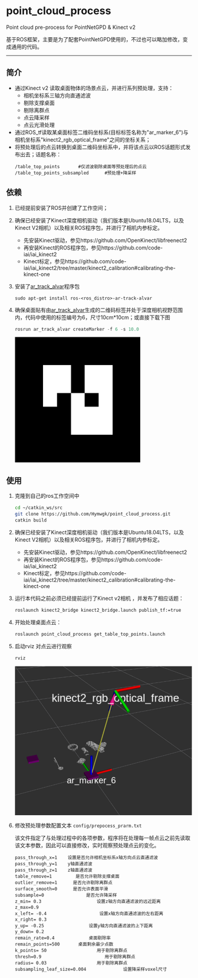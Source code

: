 # point_cloud_process
Point cloud pre-process for  PointNetGPD & Kinect v2

基于ROS框架，主要是为了配套PointNetGPD使用的，不过也可以略加修改，变成通用的代码。  

***
## **简介**

- 通过Kinect v2 读取桌面物体的场景点云，并进行系列预处理，支持：
   - 相机坐标系三轴方向直通滤波
   - 剔除支撑桌面
   - 剔除离群点
   - 点云降采样
   - 点云光滑处理
- 通过ROS_tf读取某桌面标签二维码坐标系(目标标签名称为"ar_marker_6")与相机坐标系"kinect2_rgb_optical_frame"之间的坐标关系；
- 将预处理后的点云转换到桌面二维码坐标系中，并将该点云以ROS话题形式发布出去；话题名称：
   ```
   /table_top_points       #仅滤波剔除桌面等预处理后的点云
   /table_top_points_subsampled      #预处理+降采样
   ```



## 依赖

1. 已经提前安装了ROS并创建了工作空间；

2. 确保已经安装了Kinect深度相机驱动（我们版本是Ubuntu18.04LTS，以及Kinect V2相机）以及相关ROS程序包，并进行了相机内参标定。

	- 先安装Kinect驱动，参见https://github.com/OpenKinect/libfreenect2
	- 再安装Kinect的ROS程序包，参见https://github.com/code-iai/iai_kinect2
	- Kinect标定，参见https://github.com/code-iai/iai_kinect2/tree/master/kinect2_calibration#calibrating-the-kinect-one

3. 安装了[ar_track_alvar](http://wiki.ros.org/ar_track_alvar/)程序包

   ```
   sudo apt-get install ros-<ros_distro>-ar-track-alvar
   ```

4. 确保桌面贴有由[ar_track_alvar](http://wiki.ros.org/ar_track_alvar/)生成的二维码标签并处于深度相机视野范围内，代码中使用的标签编号为6，尺寸10cm*10cm；或直接下载下图

   ```python
   rosrun ar_track_alvar createMarker -f 6 -s 10.0
   ```

   ![](./data/MarkerData_6.png)

   

## 使用

1. 克隆到自己的ros工作空间中  
   ```bash
   cd ~/catkin_ws/src
   git clone https://github.com/Hymwgk/point_cloud_process.git
   catkin build
   ```
   
2. 确保已经安装了Kinect深度相机驱动（我们版本是Ubuntu18.04LTS，以及Kinect V2相机）以及相关ROS程序包，并进行了相机内参标定。
   
   - 先安装Kinect驱动，参见https://github.com/OpenKinect/libfreenect2
   - 再安装Kinect的ROS程序包，参见https://github.com/code-iai/iai_kinect2
   - Kinect标定，参见https://github.com/code-iai/iai_kinect2/tree/master/kinect2_calibration#calibrating-the-kinect-one
   
3. 运行本代码之前必须已经提前运行了Kinect v2相机 ，并发布了相应话题： 

   ```bash
   roslaunch kinect2_bridge kinect2_bridge.launch publish_tf:=true
   ```

4. 开始处理桌面点云：
   ```bash
   roslaunch point_cloud_process get_table_top_points.launch 
   ```

6. 启动rviz 对点云进行观察

   ```bash
   rviz
   ```
   ![预处理后的点云](data/table_top_points.png  "table_top_points")
   
7. 修改预处理参数配置文本  `config/prepocess_prarm.txt` 

   该文件指定了与处理过程中的各项参数，程序将在处理每一帧点云之前先读取该文本参数，因此可以直接修改，实时观察预处理点云的变化。

    ```
    pass_through_x=1    设置是否允许相机坐标系x轴方向点云直通滤波
    pass_through_y=1    y轴直通滤波
    pass_through_z=1    z轴直通滤波
    table_remove=1         是否允许剔除支撑桌面
    outlier_remove=1      是否允许剔除离群点   
    surface_smooth=0      是否允许表面平滑
    subsample=0                是否允许降采样
    z_min= 0.3                     设置z轴方向直通滤波的远近距离
    z_max=0.9                      
    x_left= -0.4                    设置x轴方向直通滤波的左右距离
    x_right= 0.3                  
    y_up= -0.25                 设置y轴方向直通滤波的上下距离
    y_down= 0.2             
    remain_rate=0.4             桌面剔除率
    remain_points=500       桌面剩余最少点数
    k_points= 50                   用于剔除离群点
    thresh=0.9                        用于剔除离群点
    radius= 0.03                   用于剔除离群点
    subsampling_leaf_size=0.004              设置降采样voxel尺寸
    ```